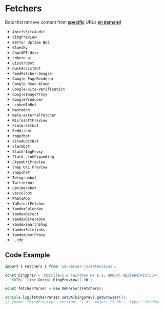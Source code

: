 # Fetchers

Bots that retrieve content from <u>**specific**</u> URLs <u>**on demand**</u>

- `AhrefsSiteAudit` 
- `BingPreview` 
- `Better Uptime Bot`
- `Bluesky`
- `ChatGPT-User` 
- `cohere-ai`
- `Discordbot` 
- `DuckAssistBot`
- `FeedFetcher-Google` 
- `Google-PageRenderer`
- `Google-Read-Aloud`
- `Google-Site-Verification`  
- `GoogleImageProxy` 
- `GoogleProducer` 
- `LinkedInBot` 
- `Mastodon` 
- `meta-externalfetcher` 
- `MicrosoftPreview`
- `Pinterestbot` 
- `Redditbot` 
- `rogerbot` 
- `SiteAuditBot` 
- `Slackbot` 
- `Slack-ImgProxy` 
- `Slack-LinkExpanding` 
- `SkypeUriPreview` 
- `Snap URL Preview` 
- `Snapchat` 
- `Telegrambot` 
- `Twitterbot` 
- `Uptimerobot` 
- `Vercelbot` 
- `WhatsApp` 
- `YaDirectFetcher` 
- `YandexCalendar` 
- `YandexDirect` 
- `YandexDirectDyn` 
- `YandexSearchShop` 
- `YandexSitelinks` 
- `YandexUserProxy`
- ... etc.

## Code Example

```js
import { Fetchers } from 'ua-parser-js/extensions';

const bingprev = 'Mozilla/5.0 (Windows NT 6.1; WOW64) AppleWebKit/534+ (
- `KHTML` like Gecko) BingPreview/1.0b';

const fetcherParser = new UAParser(Fetchers);

console.log(fetcherParser.setUA(bingprev).getBrowser());
// {name: "BingPreview", version: "1.0", major: "1.0b'", type: "fetcher"});
```